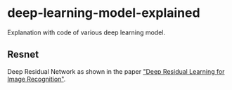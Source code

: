 # deep-learning-model-explained
Explanation with code of various deep learning model.

## Resnet
Deep Residual Network as shown in the paper ["Deep Residual Learning for Image Recognition"](https://arxiv.org/abs/1512.03385).

